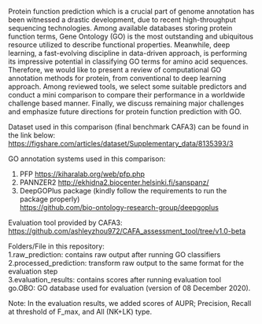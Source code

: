 Protein function prediction which is a crucial part of genome annotation has been witnessed a drastic
development, due to recent high-throughput sequencing technologies. Among available databases storing
protein function terms, Gene Ontology (GO) is the most outstanding and ubiquitous resource utilized
to describe functional properties. Meanwhile, deep learning, a fast-evolving discipline in data-driven
approach, is performing its impressive potential in classifying GO terms for amino acid sequences.
Therefore, we would like to present a review of computational GO annotation methods for protein, from
conventional to deep learning approach. Among reviewed tools, we select some suitable predictors and
conduct a mini comparison to compare their performance in a worldwide challenge based manner. Finally,
we discuss remaining major challenges and emphasize future directions for protein function prediction
with GO.





Dataset used in this comparison (final benchmark CAFA3) can be found in the link below:
https://figshare.com/articles/dataset/Supplementary_data/8135393/3

GO annotation systems used in this comparison:
1. PFP   https://kiharalab.org/web/pfp.php
2. PANNZER2   http://ekhidna2.biocenter.helsinki.fi/sanspanz/
3. DeepGOPlus package (kindly follow the requirements to run the package properly)  
https://github.com/bio-ontology-research-group/deepgoplus

Evaluation tool provided by CAFA3:
https://github.com/ashleyzhou972/CAFA_assessment_tool/tree/v1.0-beta


Folders/File in this repository:  
1.raw_prediction: contains raw output after running GO classifiers  
2.processed_prediction: transform raw output to the same format for the evaluation step  
3.evaluation_results: contains scores after running evaluation tool  
go.OBO: GO database used for evaluation (version of 08 December 2020).  

Note: 
In the evaluation results, we added scores of AUPR; Precision, Recall at threshold of F_max, and All (NK+LK) type.